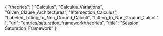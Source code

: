 {
    "theories": [
        "Calculus",
        "Calculus_Variations",
        "Given_Clause_Architectures",
        "Intersection_Calculus",
        "Labeled_Lifting_to_Non_Ground_Calculi",
        "Lifting_to_Non_Ground_Calculi"
    ],
    "url": "entries/saturation_framework/theories",
    "title": "Session Saturation_Framework"
}